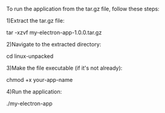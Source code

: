 To run the application from the tar.gz file, follow these steps:

1)Extract the tar.gz file:

tar -xzvf my-electron-app-1.0.0.tar.gz

2)Navigate to the extracted directory:

cd linux-unpacked

3)Make the file executable (if it's not already):

chmod +x your-app-name

4)Run the application:

./my-electron-app
